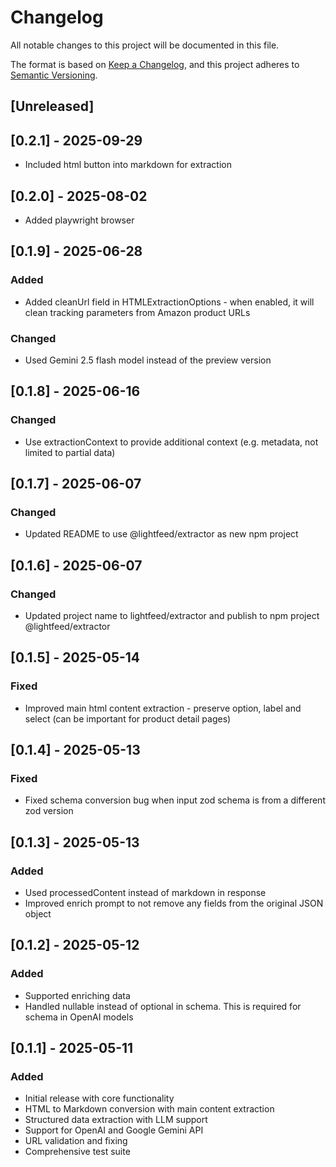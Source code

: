 # Changelog

All notable changes to this project will be documented in this file.

The format is based on [Keep a Changelog](https://keepachangelog.com/en/1.0.0/),
and this project adheres to [Semantic Versioning](https://semver.org/spec/v2.0.0.html).

## [Unreleased]

## [0.2.1] - 2025-09-29
- Included html button into markdown for extraction

## [0.2.0] - 2025-08-02
- Added playwright browser

## [0.1.9] - 2025-06-28

### Added
- Added cleanUrl field in HTMLExtractionOptions - when enabled, it will clean tracking parameters from Amazon product URLs

### Changed
- Used Gemini 2.5 flash model instead of the preview version

## [0.1.8] - 2025-06-16

### Changed
- Use extractionContext to provide additional context (e.g. metadata, not limited to partial data)

## [0.1.7] - 2025-06-07

### Changed
- Updated README to use @lightfeed/extractor as new npm project

## [0.1.6] - 2025-06-07

### Changed
- Updated project name to lightfeed/extractor and publish to npm project @lightfeed/extractor

## [0.1.5] - 2025-05-14

### Fixed
- Improved main html content extraction - preserve option, label and select (can be important for product detail pages)

## [0.1.4] - 2025-05-13

### Fixed
- Fixed schema conversion bug when input zod schema is from a different zod version

## [0.1.3] - 2025-05-13

### Added
- Used processedContent instead of markdown in response
- Improved enrich prompt to not remove any fields from the original JSON object

## [0.1.2] - 2025-05-12

### Added
- Supported enriching data
- Handled nullable instead of optional in schema. This is required for schema in OpenAI models

## [0.1.1] - 2025-05-11

### Added
- Initial release with core functionality
- HTML to Markdown conversion with main content extraction
- Structured data extraction with LLM support
- Support for OpenAI and Google Gemini API
- URL validation and fixing
- Comprehensive test suite
